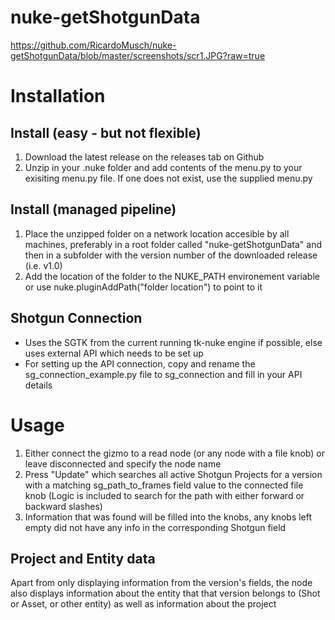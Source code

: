 # nuke-getShotgunData

https://github.com/RicardoMusch/nuke-getShotgunData/blob/master/screenshots/scr1.JPG?raw=true


# Installation
## Install (easy - but not flexible)
1) Download the latest release on the releases tab on Github
2) Unzip in your .nuke folder and add contents of the menu.py to your exisiting menu.py file. If one does not exist, use the supplied menu.py

## Install (managed pipeline)
1) Place the unzipped folder on a network location accesible by all machines, preferably in a root folder called "nuke-getShotgunData" and then in a subfolder with the version number of the downloaded release (i.e. v1.0)
2) Add the location of the folder to the NUKE_PATH environement variable or use nuke.pluginAddPath("folder location") to point to it


## Shotgun Connection
- Uses the SGTK from the current running tk-nuke engine if possible, else uses external API which needs to be set up
- For setting up the API connection, copy and rename the sg_connection_example.py file to sg_connection and fill in your API details


# Usage
1) Either connect the gizmo to a read node (or any node with a file knob) or leave disconnected and specify the node name
2) Press "Update" which searches all active Shotgun Projects for a version with a matching sg_path_to_frames field value to the connected file knob
(Logic is included to search for the path with either forward or backward slashes)
3) Information that was found will be filled into the knobs, any knobs left empty did not have any info in the corresponding Shotgun field

## Project and Entity data
Apart from only displaying information from the version's fields, the node also displays information about the entity that that version belongs to (Shot or Asset, or other entity) as well as information about the project
 
